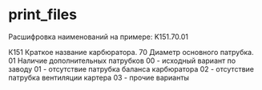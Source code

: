 # print_files
Расшифровка наименований на примере:
K151.70.01

К151
Краткое название карбюратора. 
70
Диаметр основного патрубка. 
01
Наличие дополнительных патрубков
00 - исходный вариант по заводу
01 - отсутствие патрубка баланса карбюратора
02 - отсутствие патрубка вентиляции картера
03 - прочие варианты
